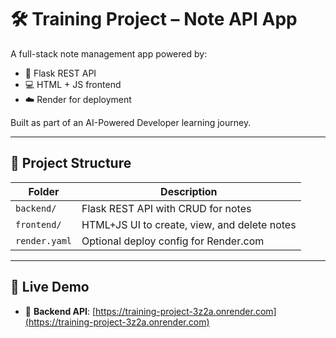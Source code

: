 # 🛠️ Training Project – Note API App

A full-stack note management app powered by:
- 🧠 Flask REST API
- 💻 HTML + JS frontend
- ☁️ Render for deployment

Built as part of an AI-Powered Developer learning journey.

---

## 📁 Project Structure

| Folder | Description |
|--------|-------------|
| `backend/`  | Flask REST API with CRUD for notes |
| `frontend/` | HTML+JS UI to create, view, and delete notes |
| `render.yaml` | Optional deploy config for Render.com |

---

## 🚀 Live Demo

- 🔗 **Backend API**: [https://training-project-3z2a.onrender.com](https://training-project-3z2a.onrender.com)